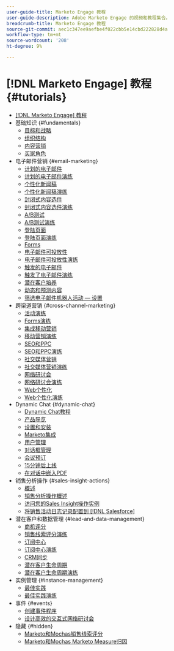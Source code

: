 ```yaml
---
user-guide-title: Marketo Engage 教程
user-guide-description: Adobe Marketo Engage 的视频和教程集合。
breadcrumb-title: Marketo Engage 教程
source-git-commit: aec1c347ee9aefbe4f022cbb5e14cbd222828d4a
workflow-type: tm+mt
source-wordcount: '208'
ht-degree: 9%

---
```



# [!DNL Marketo Engage] 教程 {#tutorials}

+ [[!DNL Marketo Engage] 教程](overview.md)
+ 基础知识 {#fundamentals}
   + [目标和战略](fundamentals/goals-and-strategy-learn.md)
   + [组织结构](fundamentals/organizational-structure-learn.md)
   + [内容营销](fundamentals/content-marketing-learn.md)
   + [买家角色](fundamentals/buyer-personas-learn.md)
+ 电子邮件营销 {#email-marketing}
   + [计划的电子邮件](email-marketing/scheduled-email-learn.md)
   + [计划的电子邮件演练](email-marketing/scheduled-email-watch.md)
   + [个性化新闻稿](email-marketing/personalized-newsletter-learn.md)
   + [个性化新闻稿演练](email-marketing/personalized-newsletter-watch.md)
   + [封闭式内容选件](email-marketing/gated-content-offer-learn.md)
   + [封闭式内容选件演练](email-marketing/gated-content-offer-watch.md)
   + [A/B测试](email-marketing/ab-testing-learn.md)
   + [A/B测试演练](email-marketing/ab-testing-watch.md)
   + [登陆页面 ](email-marketing/landing-pages-learn.md)
   + [登陆页面演练](email-marketing/landing-pages-watch.md)
   + [Forms](email-marketing/forms-learn.md)
   + [电子邮件可投放性](email-marketing/email-deliverability-learn.md)
   + [电子邮件可投放性演练](email-marketing/email-deliverability-watch.md)
   + [触发的电子邮件](email-marketing/triggered-email-learn.md)
   + [触发了电子邮件演练](email-marketing/triggered-email-watch.md)
   + [潜在客户培养](email-marketing/lead-nuturing-learn.md)
   + [动态和预测内容](email-marketing/dynamic-and-predictive-content-learn.md)
   + [筛选电子邮件机器人活动 — 设置](filtering-email-bot-activities/setup.md)
+ 跨渠道营销 {#cross-channel-marketing}
   + [活动演练](events/events-watch.md)
   + [Forms演练](email-marketing/forms-watch.md)
   + [集成移动营销](cross-channel-marketing/mobile-marketing-learn.md)
   + [移动营销演练](cross-channel-marketing/mobile-marketing-watch.md)
   + [SEO和PPC](cross-channel-marketing/seo-and-ppc-learn.md)
   + [SEO和PPC演练](cross-channel-marketing/seo-and-ppc-watch.md)
   + [社交媒体营销](cross-channel-marketing/social-marketing-learn.md)
   + [社交媒体营销演练](cross-channel-marketing/social-marketing-watch.md)
   + [网络研讨会](events/webinar-learn.md)
   + [网络研讨会演练](events/webinar-watch.md)
   + [Web个性化](cross-channel-marketing/web-personalization-learn.md)
   + [Web个性化演练](cross-channel-marketing/web-personalization-watch.md)
+ Dynamic Chat {#dynamic-chat}
   + [Dynamic Chat教程](dynamic-chat/dynamic-chat-overview.md)
   + [产品导览](dynamic-chat/product-tour.md)
   + [设置和安装](dynamic-chat/setup.md)
   + [Marketo集成](dynamic-chat/marketo-integration.md)
   + [用户管理](dynamic-chat/user-management.md)
   + [对话框管理](dynamic-chat/dialogue-management.md)
   + [会议预订](dynamic-chat/meeting-booking.md)
   + [15分钟后上线](dynamic-chat/go-live-in-15-minutes.md)
   + [在对话中嵌入PDF](dynamic-chat/document-cloud-integration.md)
+ 销售分析操作 {#sales-insight-actions}
   + [概述](sales-insight-actions/overview.md)
   + [销售分析操作概述](sales-insight-actions/sales-insight-actions-overview.md)
   + [访问您的Sales Insight操作实例](sales-insight-actions/accessing-your-sales-insight-actions-instance.md)
   + [将销售活动日志记录配置到 [!DNL Salesforce]](sales-insight-actions/configure-sales-activity-logging-to-salesforce.md)
+ 潜在客户和数据管理 {#lead-and-data-management}
   + [商机评分](lead-and-data-management/lead-scoring-learn.md)
   + [销售线索评分演练](lead-and-data-management/lead-scoring-watch.md)
   + [订阅中心](lead-and-data-management/subscription-center-learn.md)
   + [订阅中心演练](lead-and-data-management/subscription-center-watch.md)
   + [CRM同步](lead-and-data-management/crm-sync-learn.md)
   + [潜在客户生命周期](lead-and-data-management/lead-lifecycle-learn.md)
   + [潜在客户生命周期演练](lead-and-data-management/lead-lifecycle-watch.md)
+ 实例管理 {#instance-management}
   + [最佳实践](instance-management/best-practice-learn.md)
   + [最佳实践演练](instance-management/best-practice-watch.md)
+ 事件 {#events}
   + [创建事件程序](events/events-learn.md)
   + [设计高效的交互式网络研讨会](events/design-an-effective-interactive-webinar.md)
+ 隐藏 {#hidden}
   + [Marketo和Mochas销售线索评分](event-recordings/marketo-and-mochas/lead-scoring.md)
   + [Marketo和Mochas Marketo Measure归因](event-recordings/marketo-and-mochas/attribution.md)

